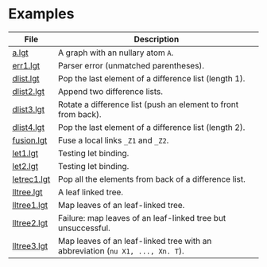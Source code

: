 # Examples

| File                       | Description                                                                   |
| -------------------------- | ----------------------------------------------------------------------------- |
| [a.lgt](a.lgt)             | A graph with an nullary atom `A`.                                             |
| [err1.lgt](err1.lgt)       | Parser error (unmatched parentheses).                                         |
| [dlist.lgt](dlist.lgt)     | Pop the last element of a difference list (length 1).                         |
| [dlist2.lgt](dlist2.lgt)   | Append two difference lists.                                                  |
| [dlist3.lgt](dlist3.lgt)   | Rotate a difference list (push an element to front from back).                |
| [dlist4.lgt](dlist4.lgt)   | Pop the last element of a difference list (length 2).                         |
| [fusion.lgt](fusion.lgt)   | Fuse a local links `_Z1` and `_Z2`.                                           |
| [let1.lgt](let1.lgt)       | Testing let binding.                                                          |
| [let2.lgt](let2.lgt)       | Testing let binding.                                                          |
| [letrec1.lgt](letrec1.lgt) | Pop all the elements from back of a difference list.                          |
| [lltree.lgt](lltree.lgt)   | A leaf linked tree.                                                           |
| [lltree1.lgt](lltree1.lgt) | Map leaves of an leaf-linked tree.                                            |
| [lltree2.lgt](lltree2.lgt) | Failure: map leaves of an leaf-linked tree but unsuccessful.                  |
| [lltree3.lgt](lltree3.lgt) | Map leaves of an leaf-linked tree with an abbreviation (`nu X1, ..., Xn. T`). |
